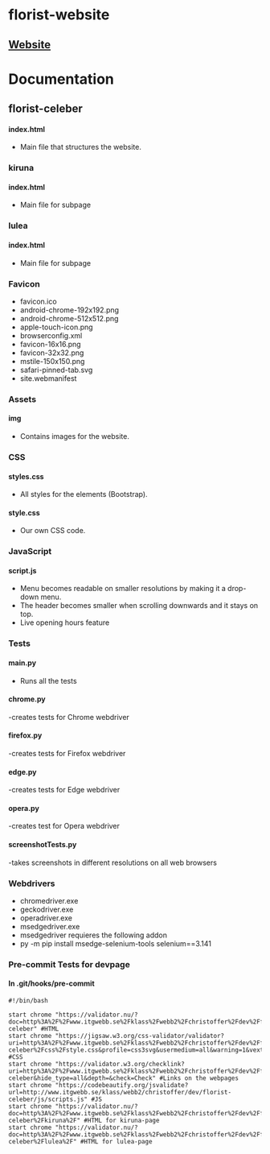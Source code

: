 # florist-website
## [Website](http://www.itgwebb.se/klass/webb2/christoffer/florist-celeber/)

# Documentation

## florist-celeber

#### index.html
- Main file that structures the website.

### kiruna
#### index.html
- Main file for subpage

### lulea
#### index.html
- Main file for subpage

### Favicon
- favicon.ico
- android-chrome-192x192.png
- android-chrome-512x512.png
- apple-touch-icon.png
- browserconfig.xml
- favicon-16x16.png
- favicon-32x32.png
- mstile-150x150.png
- safari-pinned-tab.svg
- site.webmanifest

### Assets
#### img
- Contains images for the website.

### CSS
#### styles.css
- All styles for the elements (Bootstrap).
#### style.css
- Our own CSS code.

### JavaScript
#### script.js
- Menu becomes readable on smaller resolutions by making it a drop-down menu.
- The header becomes smaller when scrolling downwards and it stays on top.
- Live opening hours feature

### Tests
#### main.py
- Runs all the tests

#### chrome.py
-creates tests for Chrome webdriver

#### firefox.py
-creates tests for Firefox webdriver

#### edge.py
-creates tests for Edge webdriver

#### opera.py
-creates test for Opera webdriver

#### screenshotTests.py
-takes screenshots in different resolutions on all web browsers

### Webdrivers
- chromedriver.exe
- geckodriver.exe
- operadriver.exe
- msedgedriver.exe 
- msedgedriver requieres the following addon
- py -m pip install msedge-selenium-tools selenium==3.141

### Pre-commit Tests for devpage
#### In .git/hooks/pre-commit
```
#!/bin/bash

start chrome "https://validator.nu/?doc=http%3A%2F%2Fwww.itgwebb.se%2Fklass%2Fwebb2%2Fchristoffer%2Fdev%2Fflorist-celeber" #HTML
start chrome "https://jigsaw.w3.org/css-validator/validator?uri=http%3A%2F%2Fwww.itgwebb.se%2Fklass%2Fwebb2%2Fchristoffer%2Fdev%2Fflorist-celeber%2Fcss%2Fstyle.css&profile=css3svg&usermedium=all&warning=1&vextwarning=&lang=en" #CSS
start chrome "https://validator.w3.org/checklink?uri=http%3A%2F%2Fwww.itgwebb.se%2Fklass%2Fwebb2%2Fchristoffer%2Fdev%2Fflorist-celeber&hide_type=all&depth=&check=Check" #Links on the webpages
start chrome "https://codebeautify.org/jsvalidate?url=http://www.itgwebb.se/klass/webb2/christoffer/dev/florist-celeber/js/scripts.js" #JS
start chrome "https://validator.nu/?doc=http%3A%2F%2Fwww.itgwebb.se%2Fklass%2Fwebb2%2Fchristoffer%2Fdev%2Fflorist-celeber%2Fkiruna%2F" #HTML for kiruna-page
start chrome "https://validator.nu/?doc=http%3A%2F%2Fwww.itgwebb.se%2Fklass%2Fwebb2%2Fchristoffer%2Fdev%2Fflorist-celeber%2Flulea%2F" #HTML for lulea-page

```
